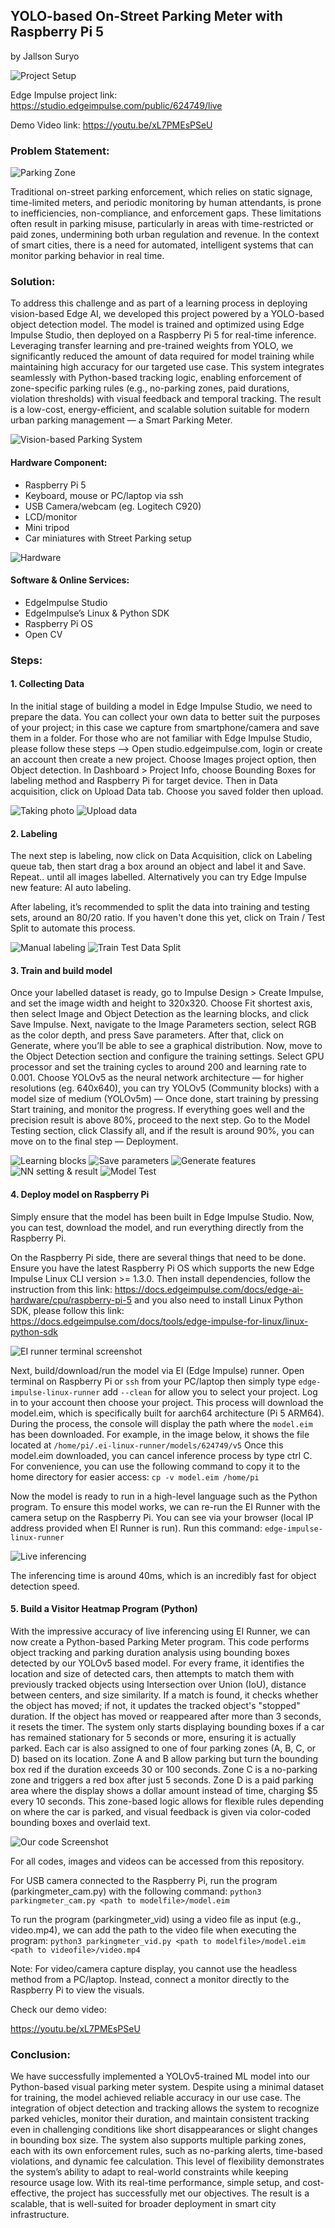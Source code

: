 ## YOLO-based On-Street Parking Meter with Raspberry Pi 5
by Jallson Suryo

![Project Setup](images/photo00.png)

Edge Impulse project link: https://studio.edgeimpulse.com/public/624749/live

Demo Video link: https://youtu.be/xL7PMEsPSeU

### Problem Statement:

![Parking Zone](images/photo01.png)

Traditional on-street parking enforcement, which relies on static signage, time-limited meters, and periodic monitoring by human attendants, is prone to inefficiencies, non-compliance, and enforcement gaps. These limitations often result in parking misuse, particularly in areas with time-restricted or paid zones, undermining both urban regulation and revenue. In the context of smart cities, there is a need for automated, intelligent systems that can monitor parking behavior in real time.

### Solution:

To address this challenge and as part of a learning process in deploying vision-based Edge AI, we developed this project powered by a YOLO-based object detection model. The model is trained and optimized using Edge Impulse Studio, then deployed on a Raspberry Pi 5 for real-time inference. Leveraging transfer learning and pre-trained weights from YOLO, we significantly reduced the amount of data required for model training while maintaining high accuracy for our targeted use case. This system integrates seamlessly with Python-based tracking logic, enabling enforcement of zone-specific parking rules (e.g., no-parking zones, paid durations, violation thresholds) with visual feedback and temporal tracking. The result is a low-cost, energy-efficient, and scalable solution suitable for modern urban parking management — a Smart Parking Meter.

![Vision-based Parking System](images/photo02.png)

#### Hardware Component:

- Raspberry Pi 5
- Keyboard, mouse or PC/laptop via ssh
- USB Camera/webcam (eg. Logitech C920)
- LCD/monitor
- Mini tripod
- Car miniatures with Street Parking setup

![Hardware](images/photo03.png)
#### Software & Online Services:

- EdgeImpulse Studio
- EdgeImpulse’s Linux & Python SDK
- Raspberry Pi OS
- Open CV

### Steps:

#### 1. Collecting Data

In the initial stage of building a model in Edge Impulse Studio, we need to prepare the data. You can collect your own data to better suit the purposes of your project; in this case we capture from smartphone/camera and save them in a folder. For those who are not familiar with Edge Impulse Studio, please follow these steps —> Open studio.edgeimpulse.com, login or create an account then create a new project. Choose Images project option, then Object detection. In Dashboard > Project Info, choose Bounding Boxes for labeling method and Raspberry Pi for target device. Then in Data acquisition, click on Upload Data tab. Choose you saved folder then upload.

![Taking photo](images/photo04.png)
![Upload data](images/photo05.png)

#### 2. Labeling

The next step is labeling, now click on Data Acquisition, click on Labeling queue tab, then start drag a box around an object and label it and Save. Repeat.. until all images labelled. Alternatively you can try Edge Impulse new feature: AI auto labeling.

After labeling, it’s recommended to split the data into training and testing sets, around an 80/20 ratio. If you haven't done this yet, click on Train / Test Split to automate this process.


![Manual labeling](images/photo06.png)
![Train Test Data Split](images/photo07.png)


#### 3. Train and build model

Once your labelled dataset is ready, go to Impulse Design > Create Impulse, and set the image width and height to 320x320. Choose Fit shortest axis, then select Image and Object Detection as the learning blocks, and click Save Impulse. Next, navigate to the Image Parameters section, select RGB as the color depth, and press Save parameters. After that, click on Generate, where you’ll be able to see a graphical distribution.
Now, move to the Object Detection section and configure the training settings. Select GPU processor and set the training cycles to around 200 and learning rate to 0.001. Choose YOLOv5 as the neural network architecture — for higher resolutions (eg. 640x640), you can try YOLOv5 (Community blocks) with a model size of medium (YOLOv5m) — Once done, start training by pressing Start training, and monitor the progress.
If everything goes well and the precision result is above 80%, proceed to the next step. Go to the Model Testing section, click Classify all, and if the result is around 90%, you can move on to the final step — Deployment.

![Learning blocks](images/photo08.png)
![Save parameters](images/photo09.png)
![Generate features](images/photo11.png)
![NN setting & result](images/photo12.png)
![Model Test](images/photo13.png)

#### 4. Deploy model on Raspberry Pi

Simply ensure that the model has been built in Edge Impulse Studio. Now, you can test, download the model, and run everything directly from the Raspberry Pi.

On the Raspberry Pi side, there are several things that need to be done. Ensure you have the latest Raspberry Pi OS which supports the new Edge Impulse Linux CLI version >= 1.3.0. Then install dependencies, follow the instruction from this link: https://docs.edgeimpulse.com/docs/edge-ai-hardware/cpu/raspberry-pi-5 and you also need to install Linux Python SDK, please follow this link: https://docs.edgeimpulse.com/docs/tools/edge-impulse-for-linux/linux-python-sdk

![EI runner terminal screenshot](images/photo14.png)

Next, build/download/run the model via EI (Edge Impulse) runner. Open terminal on Raspberry Pi or `ssh` from your PC/laptop then simply type `edge-impulse-linux-runner` add `--clean` for allow you to select your project. Log in to your account then choose your project. This process will download the model.eim, which is specifically built for aarch64 architecture (Pi 5 ARM64). During the process, the console will display the path where the `model.eim` has been downloaded. For example, in the image below, it shows the file located at `/home/pi/.ei-linux-runner/models/624749/v5`
Once this model.eim downloaded, you can cancel inference process by type ctrl C.
For convenience, you can use the following command to copy it to the home directory for easier access: `cp -v model.eim /home/pi`

Now the model is ready to run in a high-level language such as the Python program. To ensure this model works, we can re-run the EI Runner with the camera setup on the Raspberry Pi. You can see via your browser (local IP address provided when EI Runner is run). Run this command: `edge-impulse-linux-runner`

![Live inferencing](images/video01.gif)

The inferencing time is around 40ms, which is an incredibly fast for object detection speed.


#### 5. Build a Visitor Heatmap Program (Python)

With the impressive accuracy of live inferencing using EI Runner, we can now create a Python-based Parking Meter program. This code performs object tracking and parking duration analysis using bounding boxes detected by our YOLOv5 based model. For every frame, it identifies the location and size of detected cars, then attempts to match them with previously tracked objects using Intersection over Union (IoU), distance between centers, and size similarity. If a match is found, it checks whether the object has moved; if not, it updates the tracked object's "stopped" duration. If the object has moved or reappeared after more than 3 seconds, it resets the timer. The system only starts displaying bounding boxes if a car has remained stationary for 5 seconds or more, ensuring it is actually parked.
Each car is also assigned to one of four parking zones (A, B, C, or D) based on its location. Zone A and B allow parking but turn the bounding box red if the duration exceeds 30 or 100 seconds. Zone C is a no-parking zone and triggers a red box after just 5 seconds. Zone D is a paid parking area where the display shows a dollar amount instead of time, charging $5 every 10 seconds. This zone-based logic allows for flexible rules depending on where the car is parked, and visual feedback is given via color-coded bounding boxes and overlaid text.

![Our code Screenshot](images/photo15.png)

For all codes, images and videos can be accessed from this repository.

For USB camera connected to the Raspberry Pi, run the program (parkingmeter_cam.py) with the following command:
`python3 parkingmeter_cam.py <path to modelfile>/model.eim`

To run the program (parkingmeter_vid) using a video file as input (e.g., video.mp4), we can add the path to the video file when executing the program:
`python3 parkingmeter_vid.py <path to modelfile>/model.eim <path to videofile>/video.mp4`

Note:
For video/camera capture display, you cannot use the headless method from a PC/laptop. Instead, connect a monitor directly to the Raspberry Pi to view the visuals.


Check our demo video: 

https://youtu.be/xL7PMEsPSeU

### Conclusion:

We have successfully implemented a YOLOv5-trained ML model into our Python-based visual parking meter system. Despite using a minimal dataset for training, the model achieved reliable accuracy in our use case. The integration of object detection and tracking allows the system to recognize parked vehicles, monitor their duration, and maintain consistent tracking even in challenging conditions like short disappearances or slight changes in bounding box size.
The system also supports multiple parking zones, each with its own enforcement rules, such as no-parking alerts, time-based violations, and dynamic fee calculation. This level of flexibility demonstrates the system’s ability to adapt to real-world constraints while keeping resource usage low. With its real-time performance, simple setup, and cost-effective, the project has successfully met our objectives. The result is a scalable, that is well-suited for broader deployment in smart city infrastructure.
